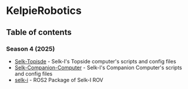 # KelpieRobotics
## Table of contents
### Season 4 (2025)
- [Selk-Topisde](https://github.com/KelpieRobotics/Selk-Topside) - Selk-I's Topside computer's scripts and config files
- [Selk-Companion-Computer](https://github.com/KelpieRobotics/Selk-Companion-Computer) - Selk-I's Companion Computer's scripts and config files
- [selk-i](https://github.com/KelpieRobotics/selk_i) - ROS2 Package of Selk-I ROV
